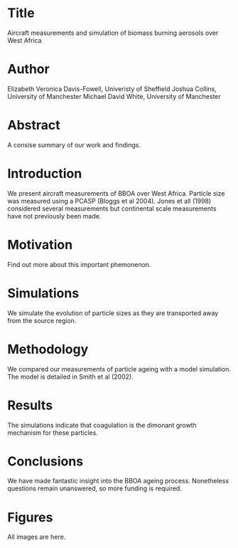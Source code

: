 # Title
Aircraft measurements and simulation of biomass burning aerosols over West Africa


# Author 
Elizabeth Veronica Davis-Fowell, Univeristy of Sheffield
Joshua Collins, University of Manchester
Michael David White, University of Manchester

# Abstract

A consise summary of our work and findings.

# Introduction
We present aircraft measurements of BBOA over West Africa.
Particle size was measured using a PCASP (Bloggs et al 2004).
Jones et all (1998) considered several measurements but continental scale measurements have not previously been made.

# Motivation
Find out more about this important phemonenon.

# Simulations
We simulate the evolution of particle sizes as they are transported away from the source region.

# Methodology
We compared our measurements of particle ageing with a model simulation. The model is detailed in Smith et al (2002).

# Results 
The simulations indicate that coagulation is the dimonant growth mechanism for these particles.

# Conclusions
We have made fantastic insight into the BBOA ageing process.
Nonetheless questions remain unanswered, so more funding is required.
# Figures
All images are here.
